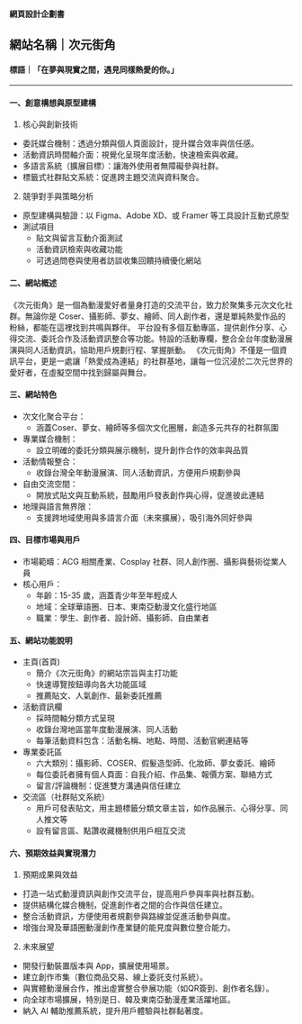 #### 網頁設計企劃書

## 網站名稱｜次元街角
#### 標語｜「在夢與現實之間，遇見同樣熱愛的你。」
---
#### 一、創意構想與原型建構
1. 核心與創新技術
  - 委託媒合機制：透過分類與個人頁面設計，提升媒合效率與信任感。
  - 活動資訊時間軸介面：視覺化呈現年度活動，快速檢索與收藏。
  - 多語言系統（擴展目標）：讓海外使用者無障礙參與社群。
  - 標籤式社群貼文系統：促進跨主題交流與資料聚合。
2. 競爭對手與策略分析
  - 原型建構與驗證：以 Figma、Adobe XD、或 Framer 等工具設計互動式原型
  - 測試項目
    - 貼文與留言互動介面測試
    - 活動資訊檢索與收藏功能
    - 可透過問卷與使用者訪談收集回饋持續優化網站

#### 二、網站概述
《次元街角》是一個為動漫愛好者量身打造的交流平台，致力於聚集多元次文化社群。無論你是 Coser、攝影師、夢女、繪師、同人創作者，還是單純熱愛作品的粉絲，都能在這裡找到共鳴與夥伴。
平台設有多個互動專區，提供創作分享、心得交流、委託合作及活動資訊整合等功能。特設的活動專欄，整合全台年度動漫展演與同人活動資訊，協助用戶規劃行程、掌握脈動。
《次元街角》不僅是一個資訊平台，更是一處讓「熱愛成為連結」的社群基地，讓每一位沉浸於二次元世界的愛好者，在虛擬空間中找到歸屬與舞台。

#### 三、網站特色
- 次文化聚合平台：
  - 涵蓋Coser、夢女、繪師等多個次文化圈層，創造多元共存的社群氛圍
- 專業媒合機制：
  - 設立明確的委託分類與展示機制，提升創作合作的效率與品質
- 活動情報整合：
  - 收錄台灣全年動漫展演、同人活動資訊，方便用戶規劃參與
- 自由交流空間：
  - 開放式貼文與互動系統，鼓勵用戶發表創作與心得，促進彼此連結
- 地理與語言無界限：
  - 支援跨地域使用與多語言介面（未來擴展），吸引海外同好參與

#### 四、目標市場與用戶
- 市場範疇：ACG 相關產業、Cosplay 社群、同人創作圈、攝影與藝術從業人員
- 核心用戶：
  - 年齡：15-35 歲，涵蓋青少年至年輕成人
  - 地域：全球華語圈、日本、東南亞動漫文化盛行地區
  - 職業：學生、創作者、設計師、攝影師、自由業者

#### 五、網站功能說明
- 主頁(首頁)
  - 簡介《次元街角》的網站宗旨與主打功能
  - 快速導覽按鈕導向各大功能區域
  - 推薦貼文、人氣創作、最新委託推薦
- 活動資訊欄
  - 採時間軸分類方式呈現
  - 收錄台灣地區當年度動漫展演、同人活動
  - 每筆活動資料包含：活動名稱、地點、時間、活動官網連結等
- 專業委託區
  - 六大類別：攝影師、COSER、假髮造型師、化妝師、夢女委託、繪師
  - 每位委託者擁有個人頁面：自我介紹、作品集、報價方案、聯絡方式
  - 留言/評論機制：促進雙方溝通與信任建立
- 交流區（社群貼文系統）
  - 用戶可發表貼文，用主題標籤分類文章主旨，如作品展示、心得分享、同人推文等
  - 設有留言區、點讚收藏機制供用戶相互交流

#### 六、預期效益與實現潛力
1. 預期成果與效益
  - 打造一站式動漫資訊與創作交流平台，提高用戶參與率與社群互動。
  - 提供結構化媒合機制，促進創作者之間的合作與信任建立。
  - 整合活動資訊，方便使用者規劃參與路線並促進活動參與度。
  - 增強台灣及華語圈動漫創作產業鏈的能見度與數位整合能力。
2. 未來展望
  - 開發行動裝置版本與 App，擴展使用場景。
  - 建立創作市集（數位商品交易、線上委託支付系統）。
  - 與實體動漫展合作，推出虛實整合參展功能（如QR簽到、創作者名錄）。
  - 向全球市場擴展，特別是日、韓及東南亞動漫產業活躍地區。
  - 納入 AI 輔助推薦系統，提升用戶體驗與社群黏著度。
